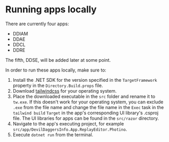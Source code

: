 # Running apps locally

There are currently four apps:
- DDIAM
- DDAE
- DDCL
- DDRE

The fifth, DDSE, will be added later at some point.

In order to run these apps locally, make sure to:

1. Install the .NET SDK for the version specified in the `TargetFramework` property in the `Directory.Build.props` file.
2. Download [tailwindcss](https://github.com/tailwindlabs/tailwindcss/releases) for your operating system.
3. Place the downloaded executable in the `src` folder and rename it to `tw.exe`. If this doesn't work for your operating system, you can exclude `.exe` from the file name and change the file name in the `Exec` task in the `tailwind build` `Target` in the app's corresponding UI library's .csproj file. The UI libraries for apps can be found in the `src/razor` directory.
4. Navigate to the app's executing project, for example `src/app/DevilDaggersInfo.App.ReplayEditor.Photino`.
5. Execute `dotnet run` from the terminal.
